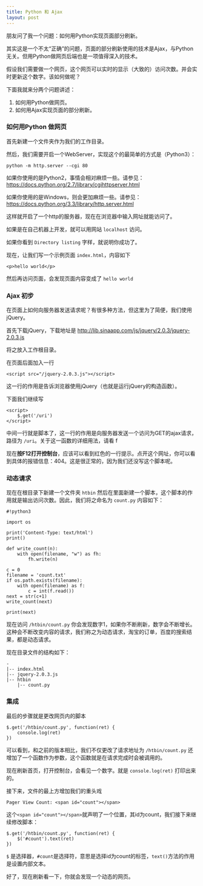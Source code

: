 ```yaml
---
title: Python 和 Ajax
layout: post
---
```


朋友问了我一个问题：如何用Python实现页面部分刷新。

其实这是一个不太“正确”的问题，页面的部分刷新使用的技术是Ajax，与Python无关。但用Python做网页后端也是一项值得深入的技术。

假设我们需要做一个网页，这个网页可以实时的显示（大致的）访问次数。并会实时更新这个数字。该如何做呢？

下面我就来分两个问题讲述：

1. 如何用Python做网页。
2. 如何用Ajax实现页面的部分刷新。

### 如何用Python 做网页

首先新建一个文件夹作为我们的工作目录。

然后，我们需要开启一个WebServer，实现这个的最简单的方式是（Python3）：

    python -m http.server --cgi 80

如果你使用的是Python2，事情会相对麻烦一些。请参见：
https://docs.python.org/2.7/library/cgihttpserver.html

如果你使用的是Windows，则会更加麻烦一些。请参见：
https://docs.python.org/3.3/library/http.server.html

这样就开启了一个http的服务器，现在在浏览器中输入网址就能访问了。

如果是在自己机器上开发，就可以用网站 `localhost` 访问。

如果你看到 `Directory listing` 字样，就说明你成功了。

现在，让我们写一个示例页面 `index.html`，内容如下

    <p>hello world</p>

然后再访问页面，会发现页面内容变成了 `hello world`

### Ajax 初步

在页面上如何向服务器发送请求呢？有很多种方法，但这里为了简便，我们使用jQuery。

首先下载jQuery，下载地址是
http://lib.sinaapp.com/js/jquery/2.0.3/jquery-2.0.3.js

将之放入工作根目录。

在页面后面加入一行

    <script src="/jquery-2.0.3.js"></script>

这一行的作用是告诉浏览器使用jQuery（也就是运行jQuery的构造函数）。

下面我们继续写

    <script>
        $.get('/uri')
    </script>

中间一行就是脚本了，这一行的作用是向服务器发送一个访问为GET的ajax请求，路径为 `/uri`。关于这一函数的详细用法，请看
f

现在**按F12打开控制台**，应该可以看到红色的一行提示。点开这个网址，你可以看到具体的报错信息：404。这是很正常的，因为我们还没写这个脚本呢。

### 动态请求

现在在根目录下新建一个文件夹 `htbin` 然后在里面新建一个脚本，这个脚本的作用就是输出访问次数。因此，我们将之命名为 `count.py` 内容如下：

```
#!python3

import os

print('Content-Type: text/html')
print()

def write_count(n):
    with open(filename, "w") as fh:
        fh.write(n)

c = 0
filename = 'count.txt'
if os.path.exists(filename):
    with open(filename) as f:
        c = int(f.read())
next = str(c+1)
write_count(next)

print(next)
```

现在访问 `/htbin/count.py` 你会发现数字1，如果你不断刷新，数字会不断增长。这种会不断改变内容的请求，我们称之为动态请求，淘宝的订单，百度的搜索结果，都是动态请求。

现在目录文件的结构如下：

    -
    |-- index.html
    |-- jquery-2.0.3.js
    |-- htbin
        |-- count.py

### 集成

最后的步骤就是更改网页内的脚本

    $.get('/htbin/count.py', function(ret) {
        console.log(ret)
    })

可以看到，和之前的版本相比，我们不仅更改了请求地址为 `/htbin/count.py` 还增加了一个函数作为参数，这个函数就是在请求完成时会被调用的。

现在刷新首页，打开控制台，会看见一个数字。就是 `console.log(ret)` 打印出来的。

接下来，文件的最上方增加我们的重头戏

    Pager View Count: <span id="count"></span>

这个`<span id="count"></span>`就声明了一个位置，其id为count，我们接下来继续修改脚本：

    $.get('/htbin/count.py', function(ret) {
        $('#count').text(ret)
    })

`$` 是选择器，`#count`是选择符，意思是选择id为count的标签，`text()`方法的作用是设置内部文本。

好了，现在刷新看一下，你就会发现一个动态的网页。
